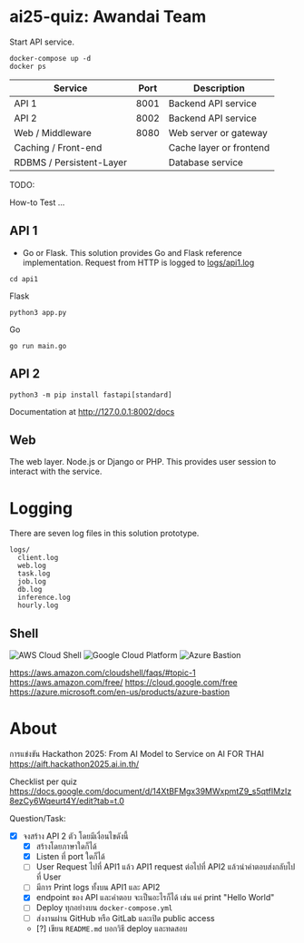 # ai25-quiz: Awandai Team



Start API service.

```
docker-compose up -d
docker ps
```

| Service                | Port | Description             |
|------------------------|------|-------------------------|
| API 1                  | 8001 | Backend API service     |
| API 2                  | 8002 | Backend API service     |
| Web / Middleware       | 8080 | Web server or gateway   |
| Caching / Front-end    |      | Cache layer or frontend |
| RDBMS / Persistent-Layer |    | Database service        |


TODO:

How-to Test ...


## API 1

* Go or Flask. This solution provides Go and Flask reference implementation. Request from HTTP is logged to [logs/api1.log]()


```
cd api1
```

Flask

```
python3 app.py
```


Go

```
go run main.go
```


## API 2

```
python3 -m pip install fastapi[standard]
```

Documentation at http://127.0.0.1:8002/docs


## Web

The web layer. Node.js or Django or PHP. This provides user session to interact with the service.

# Logging

There are seven log files in this solution prototype.

```
logs/
  client.log
  web.log
  task.log
  job.log
  db.log
  inference.log
  hourly.log
```

## Shell


![AWS Cloud Shell](https://avatars.githubusercontent.com/u/2232217?s=200&v=4) ![Google Cloud Platform](https://avatars.githubusercontent.com/u/2810941?s=200&v=4) ![Azure Bastion](https://uhf.microsoft.com/images/microsoft/RE1Mu3b.png)

https://aws.amazon.com/cloudshell/faqs/#topic-1
https://aws.amazon.com/free/
https://cloud.google.com/free
https://azure.microsoft.com/en-us/products/azure-bastion


# About

การแข่งขัน Hackathon 2025: From AI Model to Service on AI FOR THAI
https://aift.hackathon2025.ai.in.th/


Checklist per quiz  
https://docs.google.com/document/d/14XtBFMgx39MWxpmtZ9_s5qtfIMzIz8ezCy6Wqeurt4Y/edit?tab=t.0

Question/Task:

- [x] จงสร้าง API 2 ตัว โดยมีเงื่อนไขดังนี้
  - [x] สร้างโดยภาษาใดก็ได้
  - [x] Listen ที่ port ใดก็ได้
  - [ ] User Request ไปที่ API1 แล้ว API1 request ต่อไปที่ API2 แล้วนำคำตอบส่งกลับไปที่ User
  - [ ] มีการ Print logs ทั้งบน API1 และ API2
  - [x] endpoint ของ API และคำตอบ จะเป็นอะไรก็ได้ เช่น แค่ print "Hello World"
  - [ ] Deploy ทุกอย่างบน `docker-compose.yml`
  - [ ] ส่งงานผ่าน GitHub หรือ GitLab และเปิด public access
  - [?] เขียน `README.md` บอกวิธี deploy และทดสอบ
